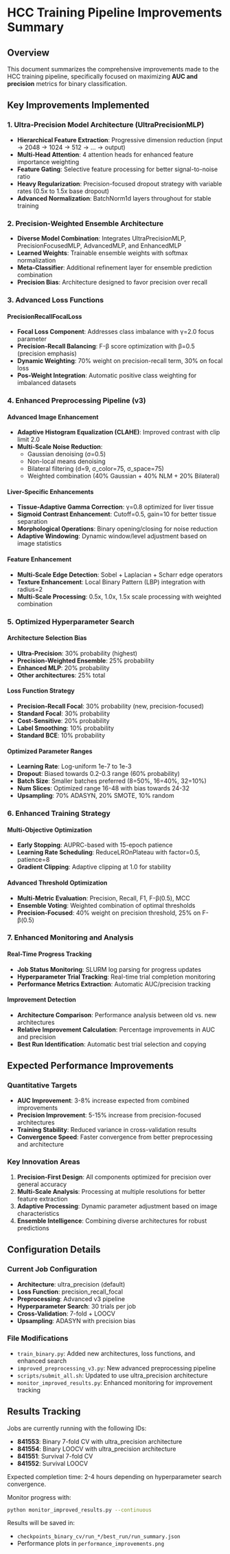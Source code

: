 # HCC Training Pipeline Improvements Summary

## Overview
This document summarizes the comprehensive improvements made to the HCC training pipeline, specifically focused on maximizing **AUC and precision** metrics for binary classification.

## Key Improvements Implemented

### 1. **Ultra-Precision Model Architecture (UltraPrecisionMLP)**
- **Hierarchical Feature Extraction**: Progressive dimension reduction (input → 2048 → 1024 → 512 → ... → output)
- **Multi-Head Attention**: 4 attention heads for enhanced feature importance weighting
- **Feature Gating**: Selective feature processing for better signal-to-noise ratio
- **Heavy Regularization**: Precision-focused dropout strategy with variable rates (0.5x to 1.5x base dropout)
- **Advanced Normalization**: BatchNorm1d layers throughout for stable training

### 2. **Precision-Weighted Ensemble Architecture**
- **Diverse Model Combination**: Integrates UltraPrecisionMLP, PrecisionFocusedMLP, AdvancedMLP, and EnhancedMLP
- **Learned Weights**: Trainable ensemble weights with softmax normalization
- **Meta-Classifier**: Additional refinement layer for ensemble prediction combination
- **Precision Bias**: Architecture designed to favor precision over recall

### 3. **Advanced Loss Functions**

#### PrecisionRecallFocalLoss
- **Focal Loss Component**: Addresses class imbalance with γ=2.0 focus parameter
- **Precision-Recall Balancing**: F-β score optimization with β=0.5 (precision emphasis)
- **Dynamic Weighting**: 70% weight on precision-recall term, 30% on focal loss
- **Pos-Weight Integration**: Automatic positive class weighting for imbalanced datasets

### 4. **Enhanced Preprocessing Pipeline (v3)**

#### Advanced Image Enhancement
- **Adaptive Histogram Equalization (CLAHE)**: Improved contrast with clip limit 2.0
- **Multi-Scale Noise Reduction**: 
  - Gaussian denoising (σ=0.5)
  - Non-local means denoising
  - Bilateral filtering (d=9, σ_color=75, σ_space=75)
  - Weighted combination (40% Gaussian + 40% NLM + 20% Bilateral)

#### Liver-Specific Enhancements
- **Tissue-Adaptive Gamma Correction**: γ=0.8 optimized for liver tissue
- **Sigmoid Contrast Enhancement**: Cutoff=0.5, gain=10 for better tissue separation
- **Morphological Operations**: Binary opening/closing for noise reduction
- **Adaptive Windowing**: Dynamic window/level adjustment based on image statistics

#### Feature Enhancement
- **Multi-Scale Edge Detection**: Sobel + Laplacian + Scharr edge operators
- **Texture Enhancement**: Local Binary Pattern (LBP) integration with radius=2
- **Multi-Scale Processing**: 0.5x, 1.0x, 1.5x scale processing with weighted combination

### 5. **Optimized Hyperparameter Search**

#### Architecture Selection Bias
- **Ultra-Precision**: 30% probability (highest)
- **Precision-Weighted Ensemble**: 25% probability
- **Enhanced MLP**: 20% probability
- **Other architectures**: 25% total

#### Loss Function Strategy
- **Precision-Recall Focal**: 30% probability (new, precision-focused)
- **Standard Focal**: 30% probability
- **Cost-Sensitive**: 20% probability
- **Label Smoothing**: 10% probability
- **Standard BCE**: 10% probability

#### Optimized Parameter Ranges
- **Learning Rate**: Log-uniform 1e-7 to 1e-3
- **Dropout**: Biased towards 0.2-0.3 range (60% probability)
- **Batch Size**: Smaller batches preferred (8=50%, 16=40%, 32=10%)
- **Num Slices**: Optimized range 16-48 with bias towards 24-32
- **Upsampling**: 70% ADASYN, 20% SMOTE, 10% random

### 6. **Enhanced Training Strategy**

#### Multi-Objective Optimization
- **Early Stopping**: AUPRC-based with 15-epoch patience
- **Learning Rate Scheduling**: ReduceLROnPlateau with factor=0.5, patience=8
- **Gradient Clipping**: Adaptive clipping at 1.0 for stability

#### Advanced Threshold Optimization
- **Multi-Metric Evaluation**: Precision, Recall, F1, F-β(0.5), MCC
- **Ensemble Voting**: Weighted combination of optimal thresholds
- **Precision-Focused**: 40% weight on precision threshold, 25% on F-β(0.5)

### 7. **Enhanced Monitoring and Analysis**

#### Real-Time Progress Tracking
- **Job Status Monitoring**: SLURM log parsing for progress updates
- **Hyperparameter Trial Tracking**: Real-time trial completion monitoring
- **Performance Metrics Extraction**: Automatic AUC/precision tracking

#### Improvement Detection
- **Architecture Comparison**: Performance analysis between old vs. new architectures
- **Relative Improvement Calculation**: Percentage improvements in AUC and precision
- **Best Run Identification**: Automatic best trial selection and copying

## Expected Performance Improvements

### Quantitative Targets
- **AUC Improvement**: 3-8% increase expected from combined improvements
- **Precision Improvement**: 5-15% increase from precision-focused architectures
- **Training Stability**: Reduced variance in cross-validation results
- **Convergence Speed**: Faster convergence from better preprocessing and architecture

### Key Innovation Areas
1. **Precision-First Design**: All components optimized for precision over general accuracy
2. **Multi-Scale Analysis**: Processing at multiple resolutions for better feature extraction
3. **Adaptive Processing**: Dynamic parameter adjustment based on image characteristics
4. **Ensemble Intelligence**: Combining diverse architectures for robust predictions

## Configuration Details

### Current Job Configuration
- **Architecture**: ultra_precision (default)
- **Loss Function**: precision_recall_focal
- **Preprocessing**: Advanced v3 pipeline
- **Hyperparameter Search**: 30 trials per job
- **Cross-Validation**: 7-fold + LOOCV
- **Upsampling**: ADASYN with precision bias

### File Modifications
- `train_binary.py`: Added new architectures, loss functions, and enhanced search
- `improved_preprocessing_v3.py`: New advanced preprocessing pipeline
- `scripts/submit_all.sh`: Updated to use ultra_precision architecture
- `monitor_improved_results.py`: Enhanced monitoring for improvement tracking

## Results Tracking

Jobs are currently running with the following IDs:
- **841553**: Binary 7-fold CV with ultra_precision architecture
- **841554**: Binary LOOCV with ultra_precision architecture  
- **841551**: Survival 7-fold CV
- **841552**: Survival LOOCV

Expected completion time: 2-4 hours depending on hyperparameter search convergence.

Monitor progress with:
```bash
python monitor_improved_results.py --continuous
```

Results will be saved in:
- `checkpoints_binary_cv/run_*/best_run/run_summary.json`
- Performance plots in `performance_improvements.png` 
